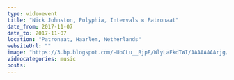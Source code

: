 ```yaml
---
type: videoevent
title: "Nick Johnston, Polyphia, Intervals в Patronaat"
date_from: 2017-11-07
date_to: 2017-11-07
location: "Patronaat, Haarlem, Netherlands"
websiteUrl: ""
image: "https://3.bp.blogspot.com/-UoCLu__BjpE/WlyLaFkdTWI/AAAAAAAArjg/wwjHJlXV6LIfFTAvuQUcnlZRztnk5gjEACKgBGAs/s1600/dsc07131.picasaweb.jpg"
videocategories: music
posts: 
---
```

